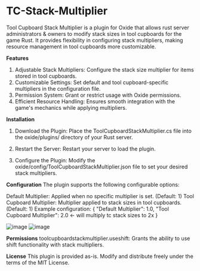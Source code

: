 # TC-Stack-Multiplier
Tool Cupboard Stack Multiplier is a plugin for Oxide that allows rust server administrators & owners to modify stack sizes in tool cupboards for the game Rust. It provides flexibility in configuring stack multipliers, making resource management in tool cupboards more customizable.

**Features**
1. Adjustable Stack Multipliers: Configure the stack size multiplier for items stored in tool cupboards.
2. Customizable Settings: Set default and tool cupboard-specific multipliers in the configuration file.
3. Permission System: Grant or restrict usage with Oxide permissions.
4. Efficient Resource Handling: Ensures smooth integration with the game's mechanics while applying multipliers.

**Installation**
1. Download the Plugin: Place the ToolCupboardStackMultiplier.cs file into the oxide/plugins/ directory of your Rust server.

2. Restart the Server: Restart your server to load the plugin.

3. Configure the Plugin: Modify the oxide/config/ToolCupboardStackMultiplier.json file to set your desired stack multipliers.


**Configuration**
The plugin supports the following configurable options:

Default Multiplier: Applied when no specific multiplier is set. (Default: 1)
Tool Cupboard Multiplier: Multiplier applied to stack sizes in tool cupboards. (Default: 1)
Example configuration:
{
  "Default Multiplier": 1.0,
  "Tool Cupboard Multiplier": 2.0 <- will multiply tc stack sizes to 2x
}

 ![image](https://github.com/user-attachments/assets/062095fd-1442-4d0d-accc-275c3ff2d6ff)
 ![image](https://github.com/user-attachments/assets/c3388180-2614-4d7b-906a-c2a8c43d2729)


**Permissions**
toolcupboardstackmultiplier.useshift: Grants the ability to use shift functionality with stack multipliers.

**License**
This plugin is provided as-is. Modify and distribute freely under the terms of the MIT License. 
